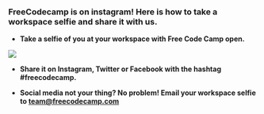 ### FreeCodecamp is on instagram! Here is how to take a workspace selfie and share it with us.

* **Take a selfie of you at your workspace with Free Code Camp open.**

![](https://www.evernote.com/l/AkpdrY2nGrtBO69RoxdNq8rluri5K7B367YB/image.png)

* **Share it on Instagram, Twitter or Facebook with the hashtag #freecodecamp.**

* **Social media not your thing? No problem! Email your workspace selfie to team@freecodecamp.com**
